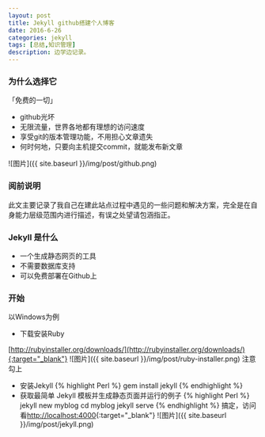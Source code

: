 ```yaml
---
layout: post
title: Jekyll github搭建个人博客
date: 2016-6-26
categories: jekyll
tags: [总结,知识管理]
description: 边学边记录。
---
```


### 为什么选择它

「免费的一切」
- github光坏
- 无限流量，世界各地都有理想的访问速度
- 享受git的版本管理功能，不用担心文章遗失
- 何时何地，只要向主机提交commit，就能发布新文章

![图片]({{ site.baseurl }}/img/post/github.png)

### 阅前说明
此文主要记录了我自己在建此站点过程中遇见的一些问题和解决方案，完全是在自身能力层级范围内进行描述，有误之处望请包涵指正。

### Jekyll 是什么
- 一个生成静态网页的工具
- 不需要数据库支持
- 可以免费部署在Github上

### 开始 
以Windows为例
- 下载安装Ruby

[http://rubyinstaller.org/downloads/](http://rubyinstaller.org/downloads/){:target="_blank"}
![图片]({{ site.baseurl }}/img/post/ruby-installer.png)
注意勾上
- 安装Jekyll
{% highlight Perl %}
gem install jekyll
{% endhighlight %}
- 获取最简单 Jekyll 模板并生成静态页面并运行的例子
{% highlight Perl %}
jekyll new myblog
cd myblog
jekyll serve
{% endhighlight %}
搞定，访问看[http://localhost:4000](http://localhost:4000){:target="_blank"}
![图片]({{ site.baseurl }}/img/post/jekyll.png)